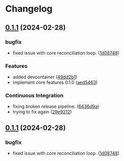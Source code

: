 # Changelog

## [0.1.1](https://github.com/robbert229/pihole-operator/compare/v0.1.1...v0.1.1) (2024-02-28)


### bugfix

* fixed issue with core reconciliation loop. ([1d08748](https://github.com/robbert229/pihole-operator/commit/1d087482c8e2e3e0596055b1bf1a7bcf6205c130))


### Features

* added devcontainer ([49dd2b1](https://github.com/robbert229/pihole-operator/commit/49dd2b1dd2b06d490385eb1f3f7dbd882763d6d8))
* implement core features 0.1.0 ([aed5463](https://github.com/robbert229/pihole-operator/commit/aed5463123721bed4a417c351d777dfa854856ac))


### Continuous Integration

* fixing broken release pipeline. ([6436d9a](https://github.com/robbert229/pihole-operator/commit/6436d9a2fbc51f29bd6da6142089923d693522b0))
* trying to fix again ([29e9212](https://github.com/robbert229/pihole-operator/commit/29e92121da25df5bd1885c0171b7e3082adf07fc))

## [0.1.1](https://github.com/robbert229/pihole-operator/compare/v0.1.0...v0.1.1) (2024-02-28)


### bugfix

* fixed issue with core reconciliation loop. ([1d08748](https://github.com/robbert229/pihole-operator/commit/1d087482c8e2e3e0596055b1bf1a7bcf6205c130))
